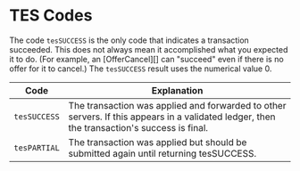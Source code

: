 # TES Codes

The code `tesSUCCESS` is the only code that indicates a transaction succeeded. This does not always mean it accomplished what you expected it to do. (For example, an \[OfferCancel]\[] can "succeed" even if there is no offer for it to cancel.) The `tesSUCCESS` result uses the numerical value 0.

| Code         | Explanation                                                                                                                                 |
| ------------ | ------------------------------------------------------------------------------------------------------------------------------------------- |
| `tesSUCCESS` | The transaction was applied and forwarded to other servers. If this appears in a validated ledger, then the transaction's success is final. |
| `tesPARTIAL` | The transaction was applied but should be submitted again until returning tesSUCCESS.                                                       |
